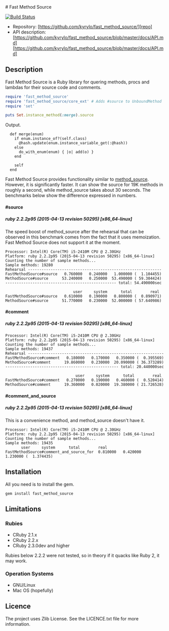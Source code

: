 <a name="Back_to_top">
# Fast Method Source

[![Build Status](https://travis-ci.org/kyrylo/fast_method_source.svg?branch=master)](https://travis-ci.org/kyrylo/fast_method_source)

* Repository: [https://github.com/kyrylo/fast_method_source/][repo]
* API description: [https://github.com/kyrylo/fast_method_source/blob/master/docs/API.md][https://github.com/kyrylo/fast_method_source/blob/master/docs/API.md]

Description
-----------

Fast Method Source is a Ruby library for quering methods, procs and lambdas for
their source code and comments.

```ruby
require 'fast_method_source'
require 'fast_method_source/core_ext' # Adds #source to UnboundMethod
require 'set'

puts Set.instance_method(:merge).source
```

Output.

```
  def merge(enum)
    if enum.instance_of?(self.class)
      @hash.update(enum.instance_variable_get(:@hash))
    else
      do_with_enum(enum) { |o| add(o) }
    end

    self
  end
```

Fast Method Source provides functionality similar to [method_source][ms].
However, it is significantly faster. It can show the source for 19K methods in
roughly a second, while method_source takes about 30 seconds. The benchmarks
below show the difference expressed in numbers.

#### #source
##### ruby 2.2.2p95 (2015-04-13 revision 50295) [x86_64-linux]

The speed boost of method_source after the rehearsal that can be observed in
this benchmark comes from the fact that it uses memoization. Fast Method Source
does not support it at the moment.

```
Processor: Intel(R) Core(TM) i5-2410M CPU @ 2.30GHz
Platform: ruby 2.2.2p95 (2015-04-13 revision 50295) [x86_64-linux]
Counting the number of sample methods...
Sample methods: 19280
Rehearsal -----------------------------------------------------------
FastMethodSource#source   0.760000   0.240000   1.000000 (  1.104455)
MethodSource#source      53.240000   0.250000  53.490000 ( 59.304424)
------------------------------------------------- total: 54.490000sec

                              user     system      total        real
FastMethodSource#source   0.610000   0.190000   0.800000 (  0.890971)
MethodSource#source      51.770000   0.230000  52.000000 ( 57.640986)
```

#### #comment
##### ruby 2.2.2p95 (2015-04-13 revision 50295) [x86_64-linux]

```
Processor: Intel(R) Core(TM) i5-2410M CPU @ 2.30GHz
Platform: ruby 2.2.2p95 (2015-04-13 revision 50295) [x86_64-linux]
Counting the number of sample methods...
Sample methods: 19437
Rehearsal ------------------------------------------------------------
FastMethodSource#comment   0.180000   0.170000   0.350000 (  0.395569)
MethodSource#comment      19.860000   0.230000  20.090000 ( 36.373289)
-------------------------------------------------- total: 20.440000sec

                               user     system      total        real
FastMethodSource#comment   0.270000   0.190000   0.460000 (  0.520414)
MethodSource#comment      19.360000   0.020000  19.380000 ( 21.726528)
```

#### #comment_and_source
##### ruby 2.2.2p95 (2015-04-13 revision 50295) [x86_64-linux]

This is a convenience method, and method_source doesn't have it.

```
Processor: Intel(R) Core(TM) i5-2410M CPU @ 2.30GHz
Platform: ruby 2.2.2p95 (2015-04-13 revision 50295) [x86_64-linux]
Counting the number of sample methods...
Sample methods: 19435
       user     system      total        real
FastMethodSource#comment_and_source_for  0.810000   0.420000   1.230000 (  1.374435)
```

Installation
------------

All you need is to install the gem.

    gem install fast_method_source


Limitations
-----------

### Rubies

* CRuby 2.1.x
* CRuby 2.2.x
* CRuby 2.3.0dev and higher

Rubies below 2.2.2 were not tested, so in theory if it quacks like Ruby 2, it
may work.

### Operation Systems

* GNU/Linux
* Mac OS (hopefully)

Licence
-------

The project uses Zlib License. See the LICENCE.txt file for more information.

[repo]: https://github.com/kyrylo/fast_method_source/ "Home page"
[ms]: https://github.com/banister/method_source

